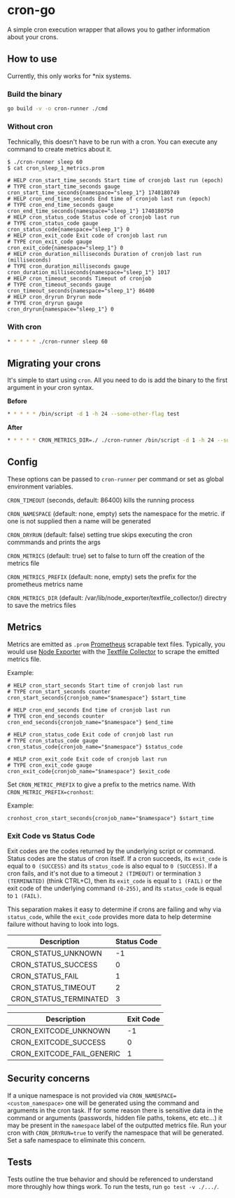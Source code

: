 # cron-go

A simple cron execution wrapper that allows you to gather information about your crons.

## How to use

Currently, this only works for *nix systems.

### Build the binary

```bash
go build -v -o cron-runner ./cmd
```

### Without cron

Technically, this doesn't have to be run with a cron. You can execute any command to create metrics about it.

```
$ ./cron-runner sleep 60
$ cat cron_sleep_1_metrics.prom  

# HELP cron_start_time_seconds Start time of cronjob last run (epoch)
# TYPE cron_start_time_seconds gauge
cron_start_time_seconds{namespace="sleep_1"} 1740180749
# HELP cron_end_time_seconds End time of cronjob last run (epoch)
# TYPE cron_end_time_seconds gauge
cron_end_time_seconds{namespace="sleep_1"} 1740180750
# HELP cron_status_code Status code of cronjob last run
# TYPE cron_status_code gauge
cron_status_code{namespace="sleep_1"} 0
# HELP cron_exit_code Exit code of cronjob last run
# TYPE cron_exit_code gauge
cron_exit_code{namespace="sleep_1"} 0
# HELP cron_duration_milliseconds Duration of cronjob last run (milliseconds)
# TYPE cron_duration_milliseconds gauge
cron_duration_milliseconds{namespace="sleep_1"} 1017
# HELP cron_timeout_seconds Timeout of cronjob
# TYPE cron_timeout_seconds gauge
cron_timeout_seconds{namespace="sleep_1"} 86400
# HELP cron_dryrun Dryrun mode
# TYPE cron_dryrun gauge
cron_dryrun{namespace="sleep_1"} 0
```

### With cron

```bash
* * * * * ./cron-runner sleep 60
```

## Migrating your crons

It's simple to start using `cron`. All you need to do is add the binary to the first argument in your cron syntax.

**Before**

```bash
* * * * * /bin/script -d 1 -h 24 --some-other-flag test
```

**After**

```bash
* * * * * CRON_METRICS_DIR=./ ./cron-runner /bin/script -d 1 -h 24 --some-other-flag test
```

## Config

These options can be passed to `cron-runner` per command or set as global environment variables.

`CRON_TIMEOUT` (seconds, default: 86400) kills the running process

`CRON_NAMESPACE` (default: none, empty) sets the namespace for the metric. if one is not supplied then a name will be generated

`CRON_DRYRUN` (default: false) setting true skips executing the cron commmands and prints the args

`CRON_METRICS` (default: true) set to false to turn off the creation of the metrics file

`CRON_METRICS_PREFIX` (default: none, empty) sets the prefix for the prometheus metrics name

`CRON_METRICS_DIR` (default: /var/lib/node_exporter/textfile_collector/) directry to save the metrics files


## Metrics

Metrics are emitted as `.prom` [Prometheus](http://prometheus.io) scrapable text files. Typically, you would use [Node Exporter][node-exporter] with the [Textfile Collector][text-collector] to scrape the emitted metrics file. 

[node-exporter]: https://github.com/prometheus/node_exporter?tab=readme-ov-file#textfile-collector
[text-collector]: https://github.com/prometheus/node_exporter?tab=readme-ov-file#textfile-collector

Example:

```
# HELP cron_start_seconds Start time of cronjob last run
# TYPE cron_start_seconds counter
cron_start_seconds{cronjob_name="$namespace"} $start_time

# HELP cron_end_seconds End time of cronjob last run
# TYPE cron_end_seconds counter
cron_end_seconds{cronjob_name="$namespace"} $end_time

# HELP cron_status_code Exit code of cronjob last run
# TYPE cron_status_code gauge
cron_status_code{cronjob_name="$namespace"} $status_code

# HELP cron_exit_code Exit code of cronjob last run
# TYPE cron_exit_code gauge
cron_exit_code{cronjob_name="$namespace"} $exit_code
```

Set `CRON_METRIC_PREFIX` to give a prefix to the metrics name. With `CRON_METRIC_PREFIX=cronhost`:

Example: 

```
cronhost_cron_start_seconds{cronjob_name="$namespace"} $start_time
```

### Exit Code vs Status Code

Exit codes are the codes returned by the underlying script or command. Status codes are the status of cron itself. If a cron succeeds, its `exit_code` is equal to `0 (SUCCESS)` and its `status_code` is also equal to `0 (SUCCESS)`. If a cron fails, and it's not due to a timeout `2 (TIMEOUT)` or termination `3 (TERMINATED)` (think CTRL+C), then its `exit_code` is equal to `1 (FAIL)` or the exit code of the underlying command `(0-255)`, and its `status_code` is equal to `1 (FAIL)`.

This separation makes it easy to determine if crons are failing and why via `status_code`, while the `exit_code` provides more data to help determine failure without having to look into logs.

| Description           | Status Code |
|-----------------------|-------------|
| CRON_STATUS_UNKNOWN   | -1          |
| CRON_STATUS_SUCCESS   | 0           |
| CRON_STATUS_FAIL      | 1           |
| CRON_STATUS_TIMEOUT   | 2           |
| CRON_STATUS_TERMINATED| 3           |

| Description               | Exit Code               |
|---------------------------|-------------------------|
| CRON_EXITCODE_UNKNOWN     | -1                      |
| CRON_EXITCODE_SUCCESS     | 0                       |
| CRON_EXITCODE_FAIL_GENERIC| 1                       |

## Security concerns

If a unique namespace is not provided via `CRON_NAMESPACE=<custom_namespace>` one will be generated using the command and arguments in the cron task. If for some reason there is sensitive data in the command or arguments (passwords, hidden file paths, tokens, etc etc...) it may be present in the `namespace` label of the outputted metrics file. Run your cron with `CRON_DRYRUN=true` to verify the namespace that will be generated. Set a safe namespace to eliminate this concern.

## Tests

Tests outline the true behavior and should be referenced to understand more throughly how things work. To run the tests, run `go test -v ./.../`.
